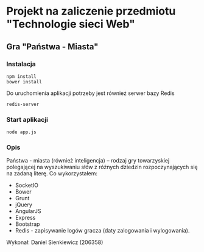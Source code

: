 # Projekt na zaliczenie przedmiotu "Technologie sieci Web"

## Gra "Państwa - Miasta"

### Instalacja
~~~
npm install
bower install
~~~
Do uruchomienia aplikacji potrzeby jest również serwer bazy Redis
~~~
redis-server
~~~

### Start aplikacji
~~~
node app.js
~~~

### Opis
Państwa - miasta (również inteligencja) – rodzaj gry towarzyskiej polegającej na wyszukiwaniu słów z różnych dziedzin rozpoczynających się na zadaną literę.
Co wykorzystałem:
* SocketIO
* Bower
* Grunt
* jQuery
* AngularJS
* Express
* Bootstrap
* Redis - zapisywanie logów gracza (daty zalogowania i wylogowania).

Wykonał: Daniel Sienkiewicz (206358)